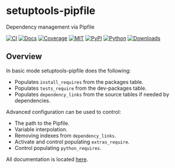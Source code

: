 # setuptools-pipfile

Dependency management via Pipfile

[![CI](https://github.com/asyncon/setuptools-pipfile/actions/workflows/ci.yml/badge.svg)](https://github.com/asyncon/setuptools-pipfile/actions/workflows/ci.yml)
[![Docs](https://readthedocs.org/projects/setuptools-pipfile/badge/?version=latest)](https://setuptools-pipfile.readthedocs.io/en/latest/?badge=latest)
[![Coverage](https://codecov.io/gh/asyncon/setuptools-pipfile/branch/master/graphs/badge.svg)](https://codecov.io/gh/asyncon/setuptools-pipfile/branch/master)
[![MIT](https://img.shields.io/pypi/l/setuptools-pipfile.svg)](https://github.com/asyncon/setuptools-pipfile/blob/master/LICENSE)
[![PyPI](https://img.shields.io/pypi/v/setuptools-pipfile.svg)](https://pypi.org/project/setuptools-pipfile/)
[![Python](https://img.shields.io/pypi/pyversions/setuptools-pipfile.svg)](https://pypi.org/project/setuptools-pipfile/)
[![Downloads](https://pepy.tech/badge/setuptools-pipfile)](https://pepy.tech/project/setuptools-pipfile)

## Overview

In basic mode setuptools-pipfile does the following:

- Populates `install_requires` from the packages table.
- Populates `tests_require` from the dev-packages table.
- Populates `dependency_links` from the source tables if needed by dependencies.

Advanced configuration can be used to control:

- The path to the Pipfile.
- Variable interpolation.
- Removing indexes from `dependency_links`.
- Activate and control populating `extras_require`.
- Control populating `python_requires`.

All documentation is located [here](https://setuptools-pipfile.readthedocs.io).
